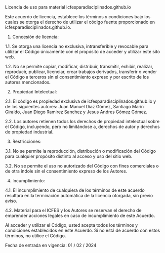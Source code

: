 Licencia de uso para material icfesparadisciplinados.github.io

Este acuerdo de licencia, establece los términos y condiciones bajo los cuales se otorga el derecho de utilizar el código fuente proporcionado en icfesparadisciplinados.github.io.

1. Concesión de licencia:

1.1. Se otorga una licencia no exclusiva, intransferible y revocable para utilizar el Código únicamente con el propósito de acceder y utilizar este sito web.

1.2. No se permite copiar, modificar, distribuir, transmitir, exhibir, realizar, reproducir, publicar, licenciar, crear trabajos derivados, transferir o vender el Código a terceros sin el consentimiento expreso y por escrito de los autores mencionados.

2. Propiedad Intelectual:

2.1. El código es propiedad exclusiva de icfesparadisciplinados.github.io y de los siguientes autores: Juan Manuel Díaz Gómez, Santiago Marin Giraldo, Juan Diego Ramirez Sanchez y Jesus Andres Gómez Gómez.

2.2. Los autores retienen todos los derechos de propiedad intelectual sobre el Código, incluyendo, pero no limitándose a, derechos de autor y derechos de propiedad industrial.

3. Restricciones:

3.1. No se permite la reproducción, distribución o modificación del Código para cualquier propósito distinto al acceso y uso del sitio web.

3.2. No se permite el uso no autorizado del Código con fines comerciales o de otra índole sin el consentimiento expreso de los Autores.

4. Incumplimiento:

4.1. El incumplimiento de cualquiera de los términos de este acuerdo resultará en la terminación automática de la licencia otorgada, sin previo aviso.

4.2. Material para el ICFES y los Autores se reservan el derecho de emprender acciones legales en caso de incumplimiento de este Acuerdo.

Al acceder y utilizar el Código, usted acepta todos los términos y condiciones establecidos en este Acuerdo. Si no está de acuerdo con estos términos, no utilice el Código.

Fecha de entrada en vigencia: 01 / 02 / 2024


